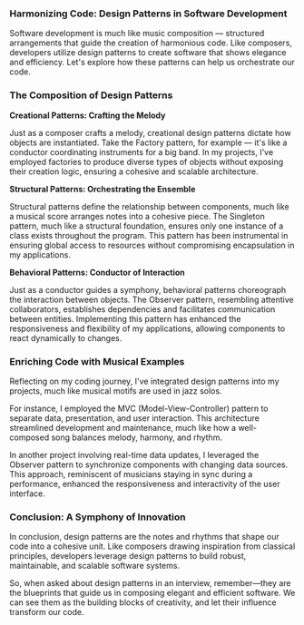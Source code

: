 ### Harmonizing Code: Design Patterns in Software Development

Software development is much like music composition — structured arrangements that guide the creation of harmonious code. Like composers, developers utilize design patterns to create software that shows elegance and efficiency. Let's explore how these patterns can help us orchestrate our code.

### The Composition of Design Patterns

**Creational Patterns: Crafting the Melody**

Just as a composer crafts a melody, creational design patterns dictate how objects are instantiated. Take the Factory pattern, for example — it's like a conductor coordinating instruments for a big band. In my projects, I've employed factories to produce diverse types of objects without exposing their creation logic, ensuring a cohesive and scalable architecture.

**Structural Patterns: Orchestrating the Ensemble**

Structural patterns define the relationship between components, much like a musical score arranges notes into a cohesive piece. The Singleton pattern, much like a structural foundation, ensures only one instance of a class exists throughout the program. This pattern has been instrumental in ensuring global access to resources without compromising encapsulation in my applications.

**Behavioral Patterns: Conductor of Interaction**

Just as a conductor guides a symphony, behavioral patterns choreograph the interaction between objects. The Observer pattern, resembling attentive collaborators, establishes dependencies and facilitates communication between entities. Implementing this pattern has enhanced the responsiveness and flexibility of my applications, allowing components to react dynamically to changes.

### Enriching Code with Musical Examples

Reflecting on my coding journey, I've integrated design patterns into my projects, much like musical motifs are used in jazz solos.

For instance, I employed the MVC (Model-View-Controller) pattern to separate data, presentation, and user interaction. This architecture streamlined development and maintenance, much like how a well-composed song balances melody, harmony, and rhythm.

In another project involving real-time data updates, I leveraged the Observer pattern to synchronize components with changing data sources. This approach, reminiscent of musicians staying in sync during a performance, enhanced the responsiveness and interactivity of the user interface.

### Conclusion: A Symphony of Innovation

In conclusion, design patterns are the notes and rhythms that shape our code into a cohesive unit. Like composers drawing inspiration from classical principles, developers leverage design patterns to build robust, maintainable, and scalable software systems.

So, when asked about design patterns in an interview, remember—they are the blueprints that guide us in composing elegant and efficient software. We can see them as the building blocks of creativity, and let their influence transform our code.
